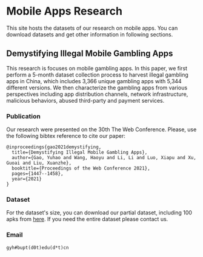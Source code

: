 # Mobile Apps Research

This site hosts the datasets of our research on mobile apps. You can download datasets and get other information in following sections. 


## Demystifying Illegal Mobile Gambling Apps

This research is focuses on mobile gambling apps. In this paper, we first perform a 5-month dataset collection process to harvest illegal gambling apps in China, which includes 3,366 unique gambling apps with 5,344 different versions. We then characterize the gambling apps from various perspectives including app distribution channels, network infrastructure, malicious behaviors, abused third-party and payment services. 

### Publication

Our research were presented on the 30th The Web Conference. Please, use the following bibtex reference to cite our paper:

```
@inproceedings{gao2021demystifying,
  title={Demystifying Illegal Mobile Gambling Apps},
  author={Gao, Yuhao and Wang, Haoyu and Li, Li and Luo, Xiapu and Xu, Guoai and Liu, Xuanzhe},
  booktitle={Proceedings of the Web Conference 2021},
  pages={1447--1458},
  year={2021}
}
```

### Dataset

For the dataset's size, you can download our partial dataset, including 100 apks from [here](https://doi.org/10.5281/zenodo.4678399#.YHGwd0ZenWM.link). If you need the entire dataset please contact us. 

### Email

```
gyh#bupt(d0t)edu(d*t)cn
```
